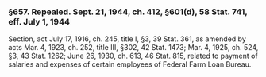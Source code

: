 ### §657. Repealed. Sept. 21, 1944, ch. 412, §601(d), 58 Stat. 741, eff. July 1, 1944 ###

Section, act July 17, 1916, ch. 245, title I, §3, 39 Stat. 361, as amended by acts Mar. 4, 1923, ch. 252, title III, §302, 42 Stat. 1473; Mar. 4, 1925, ch. 524, §3, 43 Stat. 1262; June 26, 1930, ch. 613, 46 Stat. 815, related to payment of salaries and expenses of certain employees of Federal Farm Loan Bureau.